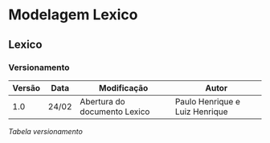 # Modelagem Lexico

## Lexico

### Versionamento

| Versão | Data | Modificação | Autor |
|-|-|-|-|
| 1.0 | 24/02 | Abertura do documento Lexico | Paulo Henrique e Luiz Henrique |

*Tabela versionamento*
